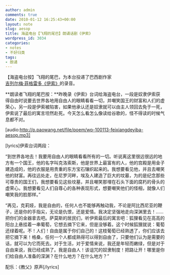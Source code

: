 ```yaml
---
author: admin
comments: true
date: 2010-01-12 16:25:43+00:00
layout: note
slug: aesop
title: 海盗电台【飞翔的尾巴】朗诵话剧《伊索》
wordpress_id: 3034
categories:
- notes
- 不好归类
tags:
- 朗诵
---
```


【海盗电台按】飞翔的尾巴，为本台投递了巴西剧作家[吉列尔梅·菲格雷多《伊索》](http://blog.163.com/feixiangdiyiba@126/blog/static/1241503082009714111357400/)的录音。

**朗读者飞翔的尾巴按：**昨晚录《伊索》台词给海盗电台，一段是奴隶伊索获得自由时说要去世界各地用自由人的眼睛看看一切，并嘲笑国王的财富和人们的虚荣心，另一段是伊索被陷害，如果他承认还是奴隶就可以由主人领回去免于一死，伊索说了最后的寓言坦然赴死。今天怎么看怎么像读给谷歌的，怪不得读的时候气息都不对。

[audio:http://p.paowang.net/file/poem/wp-100113-feixiangdeyiba-aesop.mp3]

[lyrics]伊索台词两段：

“到世界各地去！我要用自由人的眼睛看看所有的一切。听说离这里很远很远的地方有一个国王，他的名字叫克洛索斯，他是世界上最富有的人，他的宫殿是用金子建造成的，他的衣服是用贵重的东方宝石镶织起来的。我想要看见他，并且去嘲笑他的财富。再往远处走，在尼罗河畔，埃及人建造了巨大的坟墓，为的是纪念那些可尊贵的国王们，我想要看见这些坟墓，并且嘲笑那埋在石头下面的腐朽的骨头的虚荣心。我想要看见人们自尊心的各种表现形式，想要嘲笑他们的怪相，就像人们嘲笑我的脸那样。”

“再见，克莉娅，我是自由的，任何人也不能够再触动我，不论是阿比西尼亚的鞭子，还是你的手指尖，无论是仇恨，还是爱情。我决定坚强地走向深渊里去！……把你们的金器拿去吧。萨莫斯的居民们，听伊索最后的寓言吧：狐狸看见在高高的阳台上悬挂着一串葡萄，它想去摘下它来，但是没够着。这个时候狐狸就说：葡萄还绿着呢。不！人们！自由是属于你们自己的！这枝葡萄已经熟透了，你们应该去把它摘下来！格桑，任何一个人都成熟得可以得到自由了，只要他们认为是需要的话，就可以为它而死去。对于生活，对于爱情来说，我还是年轻而嫩绿，但是对于自由来说，我已经成熟了。我是自由人！该诅咒的奴隶制度！把路让开！哪里是你们给自由人准备的深渊？在什么地方？在什么地方？”

配乐：《教父》原声[/lyrics]
